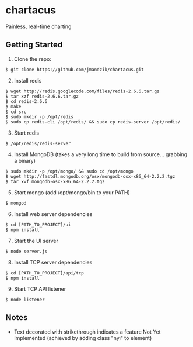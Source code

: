 chartacus
=========

Painless, real-time charting

Getting Started
---------------
1. Clone the repo: 
```
$ git clone https://github.com/jmandzik/chartacus.git
```

2. Install redis 
```
$ wget http://redis.googlecode.com/files/redis-2.6.6.tar.gz
$ tar xzf redis-2.6.6.tar.gz
$ cd redis-2.6.6
$ make
$ cd src 
$ sudo mkdir -p /opt/redis
$ sudo cp redis-cli /opt/redis/ && sudo cp redis-server /opt/redis/
```

3. Start redis
```
$ /opt/redis/redis-server
```

4. Install MongoDB (takes a very long time to build from source... grabbing a binary)
```
$ sudo mkdir -p /opt/mongo/ && sudo cd /opt/mongo
$ wget http://fastdl.mongodb.org/osx/mongodb-osx-x86_64-2.2.2.tgz
$ tar xvf mongodb-osx-x86_64-2.2.2.tgz
```

5. Start mongo (add /opt/mongo/bin to your PATH)
```
$ mongod
```

6. Install web server dependencies
```
$ cd [PATH_TO_PROJECT]/ui
$ npm install
```

7. Start the UI server
```
$ node server.js
```

8. Install TCP server dependencies
```
$ cd [PATH_TO_PROJECT]/api/tcp
$ npm install
```

9. Start TCP API listener
```
$ node listener
```

Notes
-----------
* Text decorated with ~~strikethrough~~ indicates a feature Not Yet Implemented (achieved by adding class "nyi" to element)